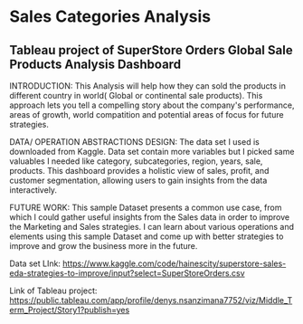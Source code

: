 # Sales Categories Analysis

  ## Tableau project of SuperStore Orders Global Sale Products Analysis Dashboard



INTRODUCTION: This Analysis will help how they can sold the products in different country in world( Global or continental sale products). 
This approach lets you tell a compelling story about the company's performance, areas of growth, world compatition and potential areas of focus for future strategies.

DATA/ OPERATION ABSTRACTIONS DESIGN: The data set I used is downloaded from Kaggle. Data set contain more variables but I picked same valuables I needed like category, subcategories, region, years, sale, products. 
This dashboard provides a holistic view of sales, profit, and customer segmentation, allowing users to gain insights from the data interactively.

FUTURE WORK:  This sample Dataset presents a common use case, from which I could gather useful insights from the Sales data in order to improve the Marketing and Sales strategies.
I can learn about various operations and elements using this sample Dataset and come up with better strategies to improve and grow the business more in the future.


Data set LInk: https://www.kaggle.com/code/hainescity/superstore-sales-eda-strategies-to-improve/input?select=SuperStoreOrders.csv

Link of Tableau project:
https://public.tableau.com/app/profile/denys.nsanzimana7752/viz/Middle_Term_Project/Story1?publish=yes
